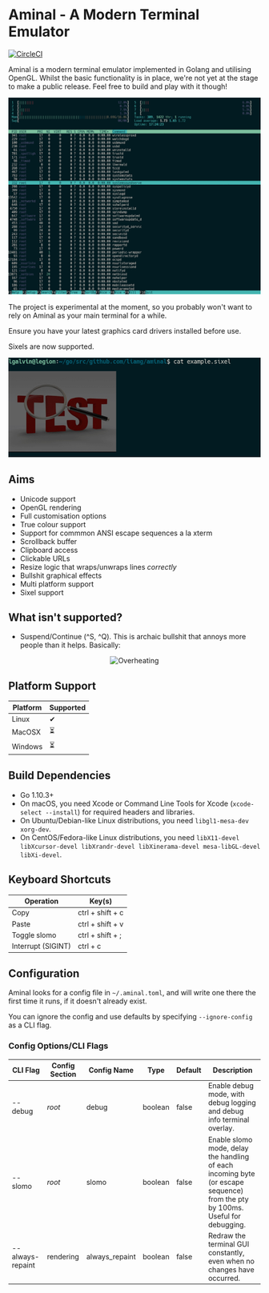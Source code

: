 # Aminal - A Modern Terminal Emulator

[![CircleCI](https://circleci.com/gh/liamg/aminal/tree/master.svg?style=svg)](https://circleci.com/gh/liamg/aminal/tree/master)

Aminal is a modern terminal emulator implemented in Golang and utilising OpenGL. Whilst the basic functionality is in place, we're not yet at the stage to make a public release. Feel free to build and play with it though!

![Example screenshot](demo.gif)

The project is experimental at the moment, so you probably won't want to rely on Aminal as your main terminal for a while.

Ensure you have your latest graphics card drivers installed before use.

Sixels are now supported.

![Example sixel](sixel.png)


## Aims

- Unicode support
- OpenGL rendering
- Full customisation options
- True colour support
- Support for commmon ANSI escape sequences a la xterm
- Scrollback buffer
- Clipboard access
- Clickable URLs
- Resize logic that wraps/unwraps lines _correctly_
- Bullshit graphical effects
- Multi platform support
- Sixel support

## What isn't supported?

- Suspend/Continue (\^S, \^Q). This is archaic bullshit that annoys more people than it helps. Basically:

<p align="center">
<img alt="Overheating" src="https://imgs.xkcd.com/comics/workflow.png"/>
</p>

## Platform Support

| Platform | Supported |
| -------- | --------- |
| Linux    | ✔         |
| MacOSX   | ⏳        |
| Windows  | ⏳        |

## Build Dependencies

- Go 1.10.3+
- On macOS, you need Xcode or Command Line Tools for Xcode (`xcode-select --install`) for required headers and libraries.
- On Ubuntu/Debian-like Linux distributions, you need `libgl1-mesa-dev xorg-dev`.
- On CentOS/Fedora-like Linux distributions, you need `libX11-devel libXcursor-devel libXrandr-devel libXinerama-devel mesa-libGL-devel libXi-devel`.

## Keyboard Shortcuts

| Operation          | Key(s)           |
| ------------------ | ---------------- |
| Copy               | ctrl + shift + c |
| Paste              | ctrl + shift + v |
| Toggle slomo       | ctrl + shift + ; |
| Interrupt (SIGINT) | ctrl + c         |

## Configuration

Aminal looks for a config file in `~/.aminal.toml`, and will write one there the first time it runs, if it doesn't already exist.

You can ignore the config and use defaults by specifying `--ignore-config` as a CLI flag.

### Config Options/CLI Flags

| CLI Flag         | Config Section | Config Name    | Type    | Default | Description                                                                                                                   |
| ---------------- | -------------- | -------------- | ------- | ------- | ----------------------------------------------------------------------------------------------------------------------------- |
| --debug          | _root_         | debug          | boolean | false   | Enable debug mode, with debug logging and debug info terminal overlay.                                                        |
| --slomo          | _root_         | slomo          | boolean | false   | Enable slomo mode, delay the handling of each incoming byte (or escape sequence) from the pty by 100ms. Useful for debugging. |
| --always-repaint | rendering      | always_repaint | boolean | false   | Redraw the terminal GUI constantly, even when no changes have occurred.                                                       |

